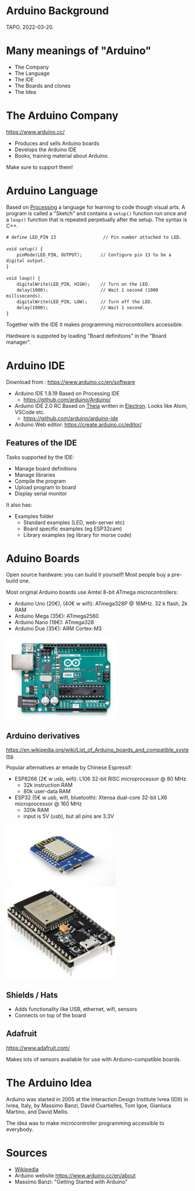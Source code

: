 # Arduino Background
TAPO. 2022-03-20.

# Many meanings of "Arduino"

* The Company
* The Language
* The IDE
* The Boards and clones
* The Idea

# The Arduino Company
https://www.arduino.cc/

* Produces and sells Arduino boards
* Develops the Arduino IDE
* Books, training material about Arduino.

Make sure to support them!


# Arduino Language

Based on [Processing](https://processing.org/) a language for learning to code though visual arts.
A program is called a "Sketch" and contains a `setup()` function run once and a `loop()` function that is repeated perpetually after the setup.
The syntax is C++.

```arduino
# define LED_PIN 13                  // Pin number attached to LED.

void setup() {
    pinMode(LED_PIN, OUTPUT);       // Configure pin 13 to be a digital output.
}

void loop() {
    digitalWrite(LED_PIN, HIGH);    // Turn on the LED.
    delay(1000);                    // Wait 1 second (1000 milliseconds).
    digitalWrite(LED_PIN, LOW);     // Turn off the LED.
    delay(1000);                    // Wait 1 second.
}
```

Together with the IDE it makes programming microcontrollers accessible.

Hardware is suppoted by loading "Board definitions" in the "Board manager".

# Arduino IDE
Download from : https://www.arduino.cc/en/software

- Arduino IDE 1.8.19 Based on Processing IDE
	- https://github.com/arduino/Arduino/
- Arduino IDE 2.0 RC Based on [Theia](https://theia-ide.org/) written in [Electron](https://www.electronjs.org/). Looks like Atom, VSCode etc.
    - https://github.com/arduino/arduino-ide
- Arduino Web editor: https://create.arduino.cc/editor/

## Features of the IDE

Tasks supported by the IDE:

* Manage board definitions
* Manage libraries
* Compile the program
* Upload program to board
* Display serial monitor

It also has:

* Examples folder
  - Standard examples (LED, web-server etc)
  - Board specific examples (eg ESP32cam)
  - Library examples (eg library for morse code)

# Aduino Boards

Open source hardware: you can build it yourself!
Most people buy a pre-build one.

Most original Arduino boards use Amtel 8-bit ATmega microcontrollers:

- Arduino Uno (20€), (40€ w wifi): ATmega328P @ 16MHz. 32 k flash, 2k RAM
- Arduino Mega (35€): ATmega2560
- Arduino Nano (18€): ATmega328 
- Arduino Due (35€): ARM Cortex-M3

![Uno](img/uno.png)

## Arduino derivatives

https://en.wikipedia.org/wiki/List_of_Arduino_boards_and_compatible_systems

Popular alternatives ar emade by Chinese Espressif:

* ESP8266 (2€ w usb, wifi): L106 32-bit RISC microprocessor @ 80 MHz
  - 32k instruction RAM
  - 80k user-data RAM
* ESP32 (5€ w usb, wifi, bluetooth): Xtensa dual-core 32-bit LX6 microprocessor @ 160 MHz
  - 320k RAM
  - input is 5V (usb), but all pins are 3.3V

![ESP8266](img/esp8266.png)
![ESP32](img/esp32.png)

## Shields / Hats

* Adds functionality like USB, ethernet, wifi, sensors
* Connects on top of the board


## Adafruit

https://www.adafruit.com/

Makes lots of sensors available for use with Arduino-compatible boards.

# The Arduino Idea

Arduino was started in 2005 at the Interaction Design Institute Ivrea (IDII) in Ivrea, Italy, by Massimo Banzi, David Cuartielles, Tom Igoe, Gianluca Martino, and David Mellis.

The idea was to make microcontroller programming accessible to everybody.

# Sources

* [Wikipedia](https://en.wikipedia.org/wiki/Arduino)
* Arduino website https://www.arduino.cc/en/about
* Massimo Banzi: "Getting Started with Arduino"
